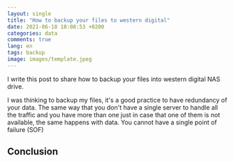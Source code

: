 ```yaml
---
layout: single
title: "How to backup your files to western digital"
date: 2021-06-18 18:08:53 +0200
categories: data
comments: true
lang: en
tags: backup
image: images/template.jpeg
---
```


I write this post to share how to backup your files into western digital NAS drive.

I was thinking to backup my files, it's a good practice to have redundancy of your data. The same way that you don't have a single server to handle all the traffic and you have more than one just in case that one of them is not available, the same happens with data. You cannot have a single point of failure (SOF)



## Conclusion


